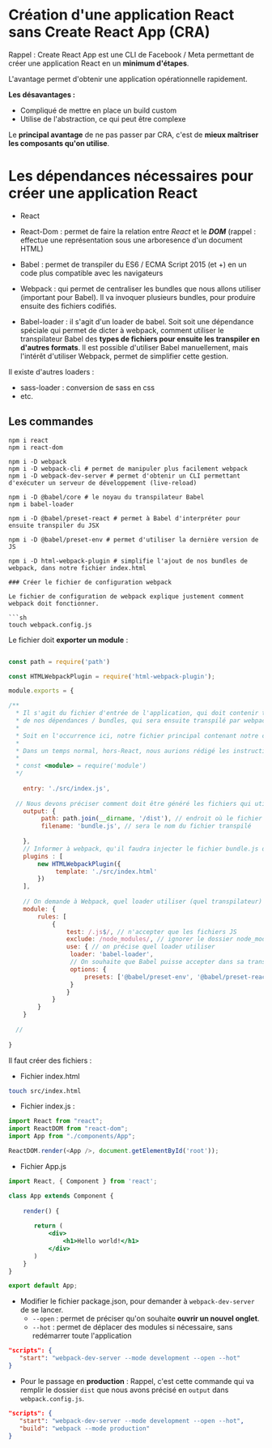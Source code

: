 # Création d'une application React sans Create React App (CRA)

Rappel : Create React App est une CLI de Facebook / Meta permettant de créer une application React en un **minimum d'étapes**.

L'avantage permet d'obtenir une application opérationnelle rapidement.

**Les désavantages :**

- Compliqué de mettre en place un build custom
- Utilise de l'abstraction, ce qui peut être complexe

Le **principal avantage** de ne pas passer par CRA, c'est de **mieux maîtriser les composants qu'on utilise**.


# Les dépendances nécessaires pour créer une application React

- React
- React-Dom : permet de faire la relation entre *React* et le ***DOM*** (rappel : effectue une représentation sous une arboresence d'un document HTML)

- Babel : permet de transpiler du ES6 / ECMA Script 2015 (et +) en un code plus compatible avec les navigateurs

- Webpack : qui permet de centraliser les bundles que nous allons utiliser (important pour Babel). Il va invoquer plusieurs bundles, pour produire ensuite des fichiers codifiés.

- Babel-loader : il s'agit d'un loader de babel. Soit soit une dépendance spéciale qui permet de dicter à webpack, comment utiliser le transpilateur Babel des **types de fichiers pour ensuite les transpiler en d'autres formats**. Il est possible d'utiliser Babel manuellement, mais l'intérêt d'utiliser Webpack, permet de simplifier cette gestion.

Il existe d'autres loaders :

- sass-loader : conversion de sass en css
- etc. 

## Les commandes

```
npm i react
npm i react-dom

npm i -D webpack
npm i -D webpack-cli # permet de manipuler plus facilement webpack
npm i -D webpack-dev-server # permet d'obtenir un CLI permettant d'exécuter un serveur de développement (live-reload)

npm i -D @babel/core # le noyau du transpilateur Babel
npm i babel-loader

npm i -D @babel/preset-react # permet à Babel d'interpréter pour ensuite transpiler du JSX

npm i -D @babel/preset-env # permet d'utiliser la dernière version de JS

npm i -D html-webpack-plugin # simplifie l'ajout de nos bundles de webpack, dans notre fichier index.html

### Créer le fichier de configuration webpack

Le fichier de configuration de webpack explique justement comment webpack doit fonctionner.

```sh
touch webpack.config.js
```

Le fichier doit **exporter un module** : 

```js

const path = require('path')

const HTMLWebpackPlugin = require('html-webpack-plugin');

module.exports = {

/**
  * Il s'agit du fichier d'entrée de l'application, qui doit contenir toutes les importations
  * de nos dépendances / bundles, qui sera ensuite transpilé par webpack.
  *
  * Soit en l'occurrence ici, notre fichier principal contenant notre code JSX.
  *
  * Dans un temps normal, hors-React, nous aurions rédigé les instructions suivantes : 
  *
  * const <module> = require('module')
  */
  
    entry: './src/index.js',
  
  // Nous devons préciser comment doit être généré les fichiers qui utilisent des bundles (pour une PRODUCTION -> production build)
    output: {
         path: path.join(__dirname, '/dist'), // endroit où le fichier devra être transpilé
         filename: 'bundle.js', // sera le nom du fichier transpilé
         
    },
    // Informer à webpack, qu'il faudra injecter le fichier bundle.js dans un fichier index.html (ajout d'une instruction <script src...>)
    plugins : [
    	new HTMLWebpackPlugin({
    	     template: './src/index.html'
    	})
    ],
    
    // On demande à Webpack, quel loader utiliser (quel transpilateur)
    module: {
        rules: [
            {
            	test: /.js$/, // n'accepter que les fichiers JS
            	exclude: /node_modules/, // ignorer le dossier node_modules
            	use: { // on précise quel loader utiliser
        	     loader: 'babel-loader',
        	     // On souhaite que Babel puisse accepter dans sa transpilation, la plus récente version de JS (preset-env), et comprendre le JSX (preset-react)
        	     options: {
        	         presets: ['@babel/preset-env', '@babel/preset-react']
        	     }
            	}
            }
        }
    }
    
  //
    
}
```

Il faut créer des fichiers  :

- Fichier index.html

```sh
touch src/index.html
```

- Fichier index.js : 

```js
import React from "react";
import ReactDOM from "react-dom";
import App from "./components/App";

ReactDOM.render(<App />, document.getElementById('root'));
```

- Fichier App.js

```jsx
import React, { Component } from 'react';

class App extends Component {
     
    render() {
       
       return (
       	   <div>
       	       <h1>Hello world!</h1>
       	   </div>
       )
    }
}

export default App;
```

- Modifier le fichier package.json, pour demander à `webpack-dev-server` de se lancer.
  - `--open` : permet de préciser qu'on souhaite **ouvrir un nouvel onglet**.
  - `--hot`  : permet de déplacer des modules si nécessaire, sans redémarrer toute l'application

```json
"scripts": {
   "start": "webpack-dev-server --mode development --open --hot"
}
```

- Pour le passage en **production** : 
Rappel, c'est cette commande qui va remplir le dossier `dist` que nous avons précisé en `output` dans `webpack.config.js`.

```json
"scripts": {
   "start": "webpack-dev-server --mode development --open --hot",
   "build": "webpack --mode production"
}
```
